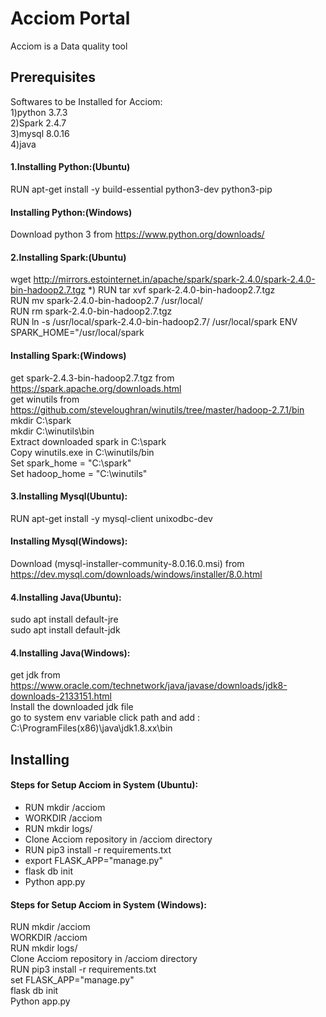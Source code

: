 # Acciom Portal
Acciom is a Data quality tool

## Prerequisites
Softwares to be Installed for Acciom:<br>
1)python 3.7.3 <br>
2)Spark 2.4.7 <br>
3)mysql 8.0.16 <br>
4)java <br>

#### 1.Installing Python:(Ubuntu)
RUN apt-get install -y build-essential python3-dev python3-pip

#### Installing Python:(Windows)
Download python 3 from https://www.python.org/downloads/

#### 2.Installing Spark:(Ubuntu)
wget http://mirrors.estointernet.in/apache/spark/spark-2.4.0/spark-2.4.0-bin-hadoop2.7.tgz
*) RUN tar xvf spark-2.4.0-bin-hadoop2.7.tgz <br>
RUN mv spark-2.4.0-bin-hadoop2.7 /usr/local/ <br>
RUN rm spark-2.4.0-bin-hadoop2.7.tgz  <br>
RUN ln -s /usr/local/spark-2.4.0-bin-hadoop2.7/ /usr/local/spark
ENV SPARK_HOME="/usr/local/spark

#### Installing Spark:(Windows) <br>
get spark-2.4.3-bin-hadoop2.7.tgz from https://spark.apache.org/downloads.html <br>
get winutils from  https://github.com/steveloughran/winutils/tree/master/hadoop-2.7.1/bin <br>
mkdir C:\spark <br>
mkdir C:\winutils\bin <br>
Extract downloaded spark in C:\spark <br>
Copy winutils.exe in C:\winutils/bin <br>
Set spark_home = "C:\spark" <br>
Set hadoop_home = "C:\winutils" <br>


#### 3.Installing Mysql(Ubuntu): <br>
RUN apt-get install -y mysql-client unixodbc-dev

#### Installing Mysql(Windows): <br>
Download (mysql-installer-community-8.0.16.0.msi) from https://dev.mysql.com/downloads/windows/installer/8.0.html  

#### 4.Installing Java(Ubuntu):
sudo apt install default-jre <br>
sudo apt install default-jdk 

#### 4.Installing Java(Windows):

get jdk from https://www.oracle.com/technetwork/java/javase/downloads/jdk8-downloads-2133151.html <br>
Install the downloaded jdk file <br>
go to system env variable click path and add :  C:\ProgramFiles(x86)\java\jdk1.8.xx\bin 



## Installing

#### Steps for Setup Acciom in System (Ubuntu):<br>
* RUN mkdir /acciom  <br>
* WORKDIR /acciom <br>
* RUN mkdir logs/  <br>
* Clone Acciom repository in /acciom directory <br>
* RUN pip3 install -r  requirements.txt <br>
* export FLASK_APP="manage.py" <br>
* flask db init <br>
* Python app.py

#### Steps for Setup Acciom in System (Windows):<br>
RUN mkdir /acciom  <br>
WORKDIR /acciom  <br>
RUN mkdir logs/ <br>
Clone Acciom repository in /acciom directory <br>
RUN pip3 install -r requirements.txt <br>
set FLASK_APP="manage.py" <br>
flask db init  <br>
Python app.py 

